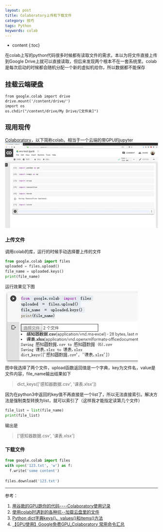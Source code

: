 ```yaml
---
layout: post
title: Colaboratory上传和下载文件
category: 技巧
tags: Python
keywords: colab
---
```

* content
{:toc}

在colab上写的python代码很多时候都有读取文件的需求，本以为将文件直接上传到Google Drive上就可以直接读取，但后来发现两个根本不在一套系统里。colab是每次启动的时候都会随机分配一个新的虚拟机给你，所以数据都不能保存 


## 挂载云端硬盘



```
from google.colab import drive
drive.mount('/content/drive/')
import os
os.chdir("/content/drive/My Drive/[文件夹]")
```


## 现用现传
[Colaboratory](https://colab.research.google.com)，以下简称colab。相当于一个云端的带GPU的jupyter   
![colab](/assets/img/skill/colab.jpg)  
### 上传文件


调用colab的库，运行的时候手动选择要上传的文件
```python
from google.colab import files
uploaded = files.upload()
file_name = uploaded.keys()
print(file_name)
```
运行效果见下图  
![上传文件](/assets/img/skill/colab_upload_1.jpg)  
图中我选择了两个文件，upload函数返回值是一个字典，key为文件名，value是文件内容，file_name输出结果如下
>dict_keys(['感知器数据.csv', '课表.xlsx'])  

因为在python3中返回的key值不再直接是一个list了，所以无法直接索引。解决方法是强制类型转换为list，就可以索引了（这样我才能指定读第几个文件）

```python
file_list = list(file_name)
print(file_list)
```

输出是
>['感知器数据.csv', '课表.xlsx']
  
### 下载文件
```python
from google.colab import files
with open('123.txt', 'w') as f:
  f.write('some content')
 
files.download('123.txt')
```


---
参考：
1. [用谷歌的GPU跑你的代码----Colaboratory使用记录](https://blog.csdn.net/ssssdbucdbod/article/details/80397808)
2. [使用colab时遇到的各种坑--加载云盘里的文件](https://www.jianshu.com/p/1c1f47748827)
3. [Python dict字典keys()、values()和items()方法](http://c.biancheng.net/view/4384.html)
4. [【GPU使用】Google免费GPU_Colaboratory 常用命令汇总](https://blog.csdn.net/zsWang9/article/details/79958346)

